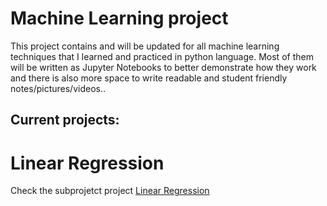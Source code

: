# Machine Learning project 
This project contains and will be updated for all machine learning techniques that I learned and practiced in 
python language. Most of them will be written as Jupyter Notebooks to better demonstrate how they work and there is
also more space to write readable and student friendly notes/pictures/videos..

## Current projects:

# Linear Regression 
Check the subprojetct project [Linear Regression](01_Linear_Regression/readme.md)
